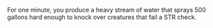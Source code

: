 For one minute, you produce a heavy stream of water that sprays 500 gallons hard enough to knock over creatures that fail a STR check.